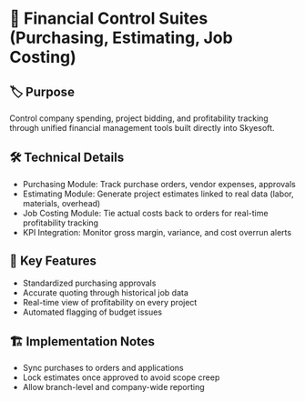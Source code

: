 # 💸 Financial Control Suites (Purchasing, Estimating, Job Costing)

## 🏷️ Purpose
Control company spending, project bidding, and profitability tracking through unified financial management tools built directly into Skyesoft.

## 🛠️ Technical Details
- Purchasing Module: Track purchase orders, vendor expenses, approvals
- Estimating Module: Generate project estimates linked to real data (labor, materials, overhead)
- Job Costing Module: Tie actual costs back to orders for real-time profitability tracking
- KPI Integration: Monitor gross margin, variance, and cost overrun alerts

## 🎯 Key Features
- Standardized purchasing approvals
- Accurate quoting through historical job data
- Real-time view of profitability on every project
- Automated flagging of budget issues

## 🏗️ Implementation Notes
- Sync purchases to orders and applications
- Lock estimates once approved to avoid scope creep
- Allow branch-level and company-wide reporting